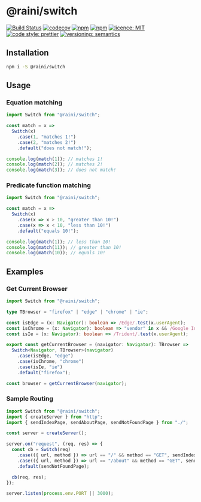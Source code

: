 # @raini/switch

[![Build Status](https://travis-ci.org/Raini-js/switch.svg?branch=master)](https://travis-ci.org/Raini-js/switch)
[![codecov](https://codecov.io/gh/Raini-js/switch/branch/master/graph/badge.svg)](https://codecov.io/gh/Raini-js/switch)
[![npm](https://img.shields.io/npm/dt/@raini/switch.svg)](https://www.npmjs.com/package/@raini/switch)
[![npm](https://img.shields.io/npm/v/@raini/switch.svg)](https://www.npmjs.com/package/@raini/switch)
[![licence: MIT](https://img.shields.io/npm/l/@raini/switch.svg)](https://github.com/raini/switch)
[![code style: prettier](https://img.shields.io/badge/code_style-prettier-ff69b4.svg)](https://github.com/prettier/prettier)
[![versioning: semantics](https://img.shields.io/badge/versioning-semantics-912e5c.svg)](https://github.com/priestine/semantics)

## Installation

```bash
npm i -S @raini/switch
```

## Usage

### Equation matching

```typescript
import Switch from "@raini/switch";

const match = x =>
  Switch(x)
    .case(1, "matches 1!")
    .case(2, "matches 2!")
    .default("does not match!");

console.log(match(1)); // matches 1!
console.log(match(2)); // matches 2!
console.log(match(3)); // does not match!
```

### Predicate function matching

```typescript
import Switch from "@raini/switch";

const match = x =>
  Switch(x)
    .case(x => x > 10, "greater than 10!")
    .case(x => x < 10, "less than 10!")
    .default("equals 10!");

console.log(match(1)); // less than 10!
console.log(match(11)); // greater than 10!
console.log(match(10)); // equals 10!
```

## Examples

### Get Current Browser

```typescript
import Switch from "@raini/switch";

type TBrowser = "firefox" | "edge" | "chrome" | "ie";

const isEdge = (x: Navigator): boolean => /Edge/.test(x.userAgent);
const isChrome = (x: Navigator): boolean => "vendor" in x && /Google Inc/.test(x.vendor);
const isIe = (x: Navigator): boolean => /Trident/.test(x.userAgent);

export const getCurrentBrowser = (navigator: Navigator): TBrowser =>
  Switch<Navigator, TBrowser>(navigator)
    .case(isEdge, "edge")
    .case(isChrome, "chrome")
    .case(isIe, "ie")
    .default("firefox");

const browser = getCurrentBrowser(navigator);
```

### Sample Routing

```typescript
import Switch from "@raini/switch";
import { createServer } from "http";
import { sendIndexPage, sendAboutPage, sendNotFoundPage } from "./";

const server = createServer();

server.on("request", (req, res) => {
  const cb = Switch(req)
    .case(({ url, method }) => url == "/" && method == "GET", sendIndexPage)
    .case(({ url, method }) => url == "/about" && method == "GET", sendAboutPage)
    .default(sendNotFoundPage);

  cb(req, res);
});

server.listen(process.env.PORT || 3000);
```
